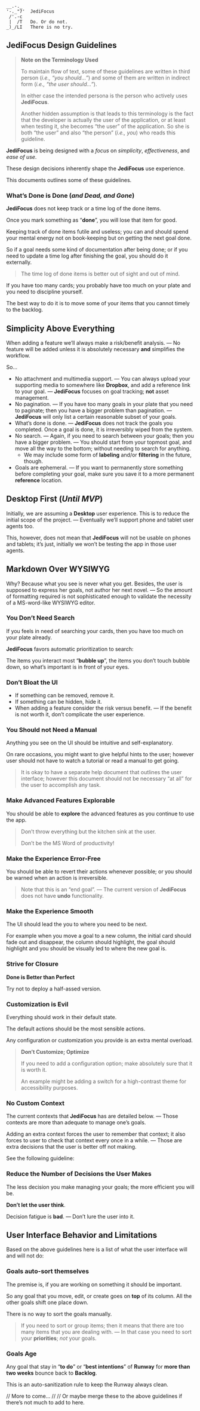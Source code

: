 ```text
__.-._
'-._"7'  JediFocus
 /'.-c
 |  /T   Do. Or do not.
_)_/LI   There is no try.
```

## **JediFocus** Design Guidelines

> **Note on the Terminology Used**
>
> To maintain flow of text, some of these guidelines are written in third person (*i.e., “you should…”*) and some of them are written in indirect form (*i.e., “the user should…”*).
>
> In either case the intended persona is the person who actively uses **JediFocus**.
>
> Another hidden assumption is that leads to this terminology is the fact that the developer is actually the user of the application, or at least when testing it, she becomes “the user” of the application. So she is both “the user” and also “the person” (*i.e., you*) who reads this guideline.

**JediFocus** is being designed with a *focus* on *simplicity*, *effectiveness*, and *ease of use*.

These design decisions inherently shape the **JediFocus** use experience.

This documents outlines some of these guidelines.

### What’s Done is Done (*and Dead, and Gone*)

**JediFocus** does not keep track or a time log of the done items. 

Once you mark something as “**done**”, you will lose that item for good. 

Keeping track of done items futile and useless; you can and should spend your mental energy not on book-keeping but on getting the next goal done.

So if a goal needs some kind of documentation after being done; or if you need to update a time log after finishing the goal, you should do it externally. 

> The time log of done items is better out of sight and out of mind.

If you have too many cards; you probably have too much on your plate and you need to discipline yourself.
 
The best way to do it is to move some of your items that you cannot timely to the backlog.

## Simplicity Above Everything

When adding a feature we’ll always make a risk/benefit analysis. — No feature will be added unless it is absolutely necessary **and** simplifies the workflow.

So…

* No attachment and multimedia support. — You can always upload your supporting media to somewhere like **Dropbox**, and add a reference link to your goal. — **JediFocus** focuses on goal tracking; **not** asset management.
* No pagination. — If you have too many goals in your plate that you need to paginate; then you have a bigger problem than pagination. — **JediFocus** will only list a certain reasonable subset of your goals.
* What’s done is done. — **JediFocus** does not track the goals you completed. Once a goal is done, it is irreversibly wiped from the system.
* No search. — Again, if you need to search between your goals; then you have a bigger problem. — You should start from your topmost goal, and move all the way to the bottom; without needing to search for anything.
    * We may include some form of **labeling** and/or **filtering** in the future, though.
* Goals are ephemeral. — If you want to permanently store something before completing your goal, make sure you save it to a more permanent **reference** location.

## Desktop First (*Until MVP*)

Initially, we are assuming a **Desktop** user experience. This is to reduce the initial scope of the project. — Eventually we’ll support phone and tablet user agents too.

This, however, does not mean that **JediFocus** will not be usable on phones and tablets; it’s just, initially we won’t be testing the app in those user agents.

## Markdown Over WYSIWYG

Why? Because what you see is never what you get. Besides, the user is supposed to express her goals, not author her next novel. — So the amount of formatting required is not sophisticated enough to validate the necessity of a MS-word-like WYSIWYG editor.

### You Don’t Need **Search**

If you feels in need of searching your cards, then you have too much on your plate already.

**JediFocus** favors automatic prioritization to search:

The items you interact most “**bubble up**”, the items you don’t touch bubble down, so what’s important is in front of your eyes.

### Don’t Bloat the UI

* If something can be removed, remove it.
* If something can be hidden, hide it.
* When adding a feature consider the risk versus benefit. — If the benefit is not worth it, don’t complicate the user experience.

### You Should not Need a Manual

Anything you see on the UI should be intuitive and self-explanatory.

On rare occasions, you might want to give helpful hints to the user; however user should not have to watch a tutorial or read a manual to get going.

> It is okay to have a separate help document that outlines the user interface; however this document should not be necessary “at all” for the user to accomplish any task.

### Make Advanced Features Explorable

You should be able to **explore** the advanced features as you continue to use the app. 

> Don’t throw everything but the kitchen sink at the user.
>
> Don’t be the MS Word of productivity! 

### Make the Experience Error-Free

You should be able to revert their actions whenever possible; or you should be warned when an action is irreversible.

> Note that this is an “end goal”. — The current version of **JediFocus** does not have **undo** functionality.

### Make the Experience Smooth

The UI should lead the you to where you need to be next. 

For example when you move a goal to a new column, the initial card should fade out and disappear, the column should highlight, the goal should highlight and you should be visually led to where the new goal is.

### Strive for Closure

**Done is Better than Perfect**

Try not to deploy a half-assed version.

### Customization is Evil

Everything should work in their default state. 

The default actions should be the most sensible actions.

Any configuration or customization you provide is an extra mental overload. 

> **Don’t Customize; Optimize**
>
> If you need to add a configuration option; make absolutely sure that it is worth it.
>
> An example might be adding a switch for a high-contrast theme for accessibility purposes.

### No Custom Context

The current contexts that **JediFocus** has are detailed below. — Those contexts are more than adequate to manage one’s goals. 

Adding an extra context forces the user to remember that context; it also forces to user to check that context every once in a while. — Those are extra decisions that the user is better off not making.

See the following guideline:

### Reduce the Number of Decisions the User Makes

The less decision you make managing your goals; the more efficient you will be.

**Don’t let the user think**.

Decision fatigue is **bad**. — Don’t lure the user into it.

## User Interface Behavior and Limitations

Based on the above guidelines here is a list of what the user interface will and will not do:

### Goals auto-sort themselves

The premise is, if you are working on something it should be important.

So any goal that you move, edit, or create goes on **top** of its column. All the other goals shift one place down.

There is no way to sort the goals manually.

> If you need to sort or group items; then it means that there are too many items that you are dealing with. — In that case you need to sort your **priorities**; *not* your goals.

### Goals Age

Any goal that stay in “**to do**” or “**best intentions**” of **Runway** for **more than two weeks** bounce back to **Backlog**.

This is an auto-sanitization rule to keep the Runway always clean.

// More to come…
//
// Or maybe merge these to the above guidelines if there’s not much to add to here.
